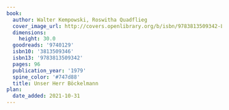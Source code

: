 ```yaml
---
book:
  author: Walter Kempowski, Roswitha Quadflieg
  cover_image_url: http://covers.openlibrary.org/b/isbn/9783813509342-L.jpg
  dimensions:
    height: 30.0
  goodreads: '9740129'
  isbn10: '3813509346'
  isbn13: '9783813509342'
  pages: 96
  publication_year: '1979'
  spine_color: '#747d88'
  title: Unser Herr Böckelmann
plan:
  date_added: 2021-10-31
---
```

